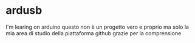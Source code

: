 # ardusb
I'm learing on arduino
questo non è un progetto vero e proprio ma solo la mia area di studio della piattaforma github
grazie per la comprensione
